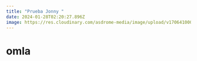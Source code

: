 ```yaml
---
title: "Prueba Jonny "
date: 2024-01-28T02:20:27.896Z
image: https://res.cloudinary.com/asdrome-media/image/upload/v1706410008/MonoCapuccinoColor.png
---
```

# omla